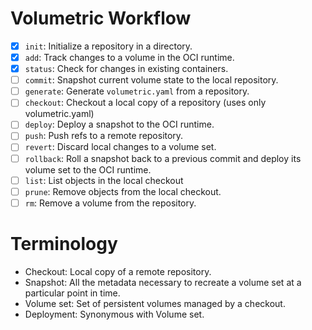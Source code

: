 # Volumetric Workflow

- [x] `init`: Initialize a repository in a directory.
- [x] `add`: Track changes to a volume in the OCI runtime.
- [x] `status`: Check for changes in existing containers.
- [ ] `commit`: Snapshot current volume state to the local repository.
- [ ] `generate`: Generate `volumetric.yaml` from a repository.
- [ ] `checkout`: Checkout a local copy of a repository (uses only
      volumetric.yaml)
- [ ] `deploy`: Deploy a snapshot to the OCI runtime.
- [ ] `push`: Push refs to a remote repository.
- [ ] `revert`: Discard local changes to a volume set.
- [ ] `rollback`: Roll a snapshot back to a previous commit and deploy its
      volume set to the OCI runtime.
- [ ] `list`: List objects in the local checkout
- [ ] `prune`: Remove objects from the local checkout.
- [ ] `rm`: Remove a volume from the repository.

# Terminology

* Checkout: Local copy of a remote repository.
* Snapshot: All the metadata necessary to recreate a volume set at a particular
  point in time.
* Volume set: Set of persistent volumes managed by a checkout.
* Deployment: Synonymous with Volume set.
